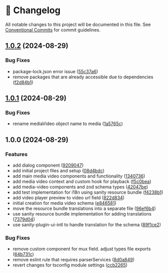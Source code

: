 <!-- markdownlint-disable --><!-- textlint-disable -->

# 📓 Changelog

All notable changes to this project will be documented in this file. See
[Conventional Commits](https://conventionalcommits.org) for commit guidelines.

## [1.0.2](https://github.com/evelan-de/sanity-plugin-media-video/compare/v1.0.1...v1.0.2) (2024-08-29)

### Bug Fixes

- package-lock.json error issue ([55c37a6](https://github.com/evelan-de/sanity-plugin-media-video/commit/55c37a645a8d939ebae1fc5357889bf41b2b44a1))
- remove packages that are already accessible due to dependencies ([f2d84b1](https://github.com/evelan-de/sanity-plugin-media-video/commit/f2d84b1a0eedc8d426df3c6557d926a7a7d90739))

## [1.0.1](https://github.com/evelan-de/sanity-plugin-media-video/compare/v1.0.0...v1.0.1) (2024-08-29)

### Bug Fixes

- rename mediaVideo object name to media ([1a5765c](https://github.com/evelan-de/sanity-plugin-media-video/commit/1a5765c003b2f1504c38dc6be63e5fbbfb5cae08))

## 1.0.0 (2024-08-29)

### Features

- add dialog component ([9209047](https://github.com/evelan-de/sanity-plugin-media-video/commit/9209047b328c93e10dfbf7f78a9033b97968cb25))
- add initial project files and setup ([08d4bdc](https://github.com/evelan-de/sanity-plugin-media-video/commit/08d4bdcb5c396dcd77e1414331be267f2d23e8b7))
- add main media video components and functionality ([1340736](https://github.com/evelan-de/sanity-plugin-media-video/commit/1340736b5070ecd2921d7330feab85f78e8127ba))
- add media video context and custom hook for playback ([f5c0bea](https://github.com/evelan-de/sanity-plugin-media-video/commit/f5c0beab93c18d3a66cb0a4313cbe89920f9f762))
- add media-video components and zod schema types ([42047be](https://github.com/evelan-de/sanity-plugin-media-video/commit/42047be9a8eba89415a078ca37649b9a8033ec32))
- add test implementation for i18n using sanity resource bundle ([f4238b1](https://github.com/evelan-de/sanity-plugin-media-video/commit/f4238b12050df08fd6fa1dd4ab8c0986214a2c5c))
- add video player preview to video url field ([822d834](https://github.com/evelan-de/sanity-plugin-media-video/commit/822d83409d86e5b6b1f520b8e141080119a8ff23))
- initial creation for media video schema ([e846581](https://github.com/evelan-de/sanity-plugin-media-video/commit/e846581188e38a5ffc48c5abc78335f4ee862bf2))
- move the resource bundle translations into a separate file ([96ef6b4](https://github.com/evelan-de/sanity-plugin-media-video/commit/96ef6b46056a09934d91af0762de0d08c04c5b17))
- use sanity resource bundle implementation for adding translations ([7379d04](https://github.com/evelan-de/sanity-plugin-media-video/commit/7379d0492c6690247d2b348f573cfc98660284e4))
- use sanity-plugin-ui-intl to handle translation for the schema ([89f1ce2](https://github.com/evelan-de/sanity-plugin-media-video/commit/89f1ce2a166ab86c44f860b584c0e7bfa840e07d))

### Bug Fixes

- remove custom component for mux field. adjust types file exports ([64b731c](https://github.com/evelan-de/sanity-plugin-media-video/commit/64b731c9db17eacacca0e54dedcfcd4840333250))
- remove eslint rule that requires parserServices ([8d0a849](https://github.com/evelan-de/sanity-plugin-media-video/commit/8d0a84966e88670cae56578283b38089b08f3f88))
- revert changes for tsconfig module settings ([ccb2265](https://github.com/evelan-de/sanity-plugin-media-video/commit/ccb2265cb3c1a7e28ea630417cbf4834b75b4c9f))
